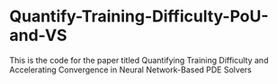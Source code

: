 # Quantify-Training-Difficulty-PoU-and-VS
This is the code for the paper titled Quantifying Training Difficulty and Accelerating Convergence in Neural Network-Based PDE Solvers
